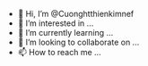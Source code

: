 - 👋 Hi, I’m @Cuonghtthienkimnef
- 👀 I’m interested in ...
- 🌱 I’m currently learning ...
- 💞️ I’m looking to collaborate on ...
- 📫 How to reach me ...

<!---
Cuonghtthienkimnef/Cuonghtthienkimnef is a ✨ special ✨ repository because its `README.md` (this file) appears on your GitHub profile.
You can click the Preview link to take a look at your changes.
--->
